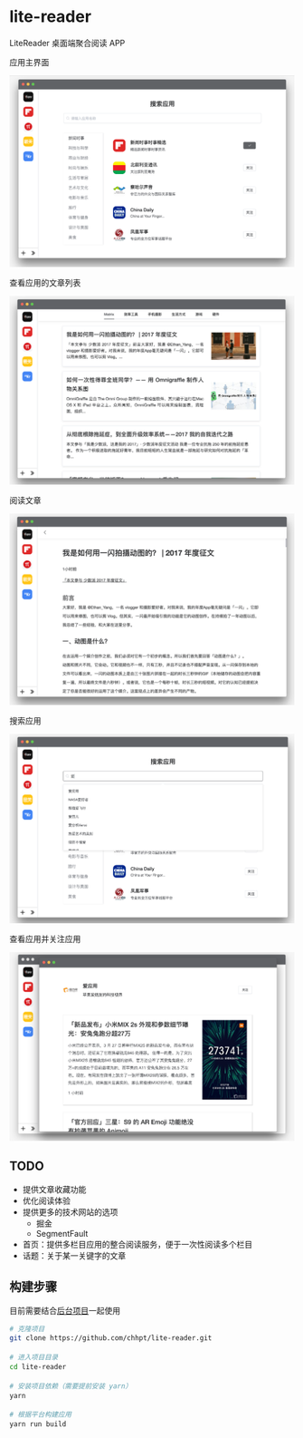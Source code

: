 # lite-reader

LiteReader 桌面端聚合阅读 APP

应用主界面

![应用](./images/1.png)

查看应用的文章列表

![文章列表](./images/2.png)

阅读文章

![阅读文章](./images/3.png)

搜索应用

![搜索应用](./images/4.png)

查看应用并关注应用

![关注](./images/5.png)

## TODO

- 提供文章收藏功能
- 优化阅读体验
- 提供更多的技术网站的选项
  - 掘金
  - SegmentFault
- 首页：提供多栏目应用的整合阅读服务，便于一次性阅读多个栏目
- 话题：关于某一关键字的文章

## 构建步骤

目前需要结合[后台项目](https://github.com/chhpt/lite-reader-server)一起使用

``` bash
# 克隆项目
git clone https://github.com/chhpt/lite-reader.git

# 进入项目目录
cd lite-reader

# 安装项目依赖（需要提前安装 yarn）
yarn

# 根据平台构建应用
yarn run build
```
